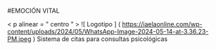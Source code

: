 #EMOCIÓN VITAL

< p  alinear = " centro " >
![ Logotipo ] ( https://iaelaonline.com/wp-content/uploads/2024/05/WhatsApp-Image-2024-05-14-at-3.36.23-PM.jpeg )
Sistema de citas para consultas psicológicas 
